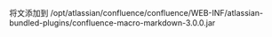将文添加到 
/opt/atlassian/confluence/confluence/WEB-INF/atlassian-bundled-plugins/confluence-macro-markdown-3.0.0.jar

